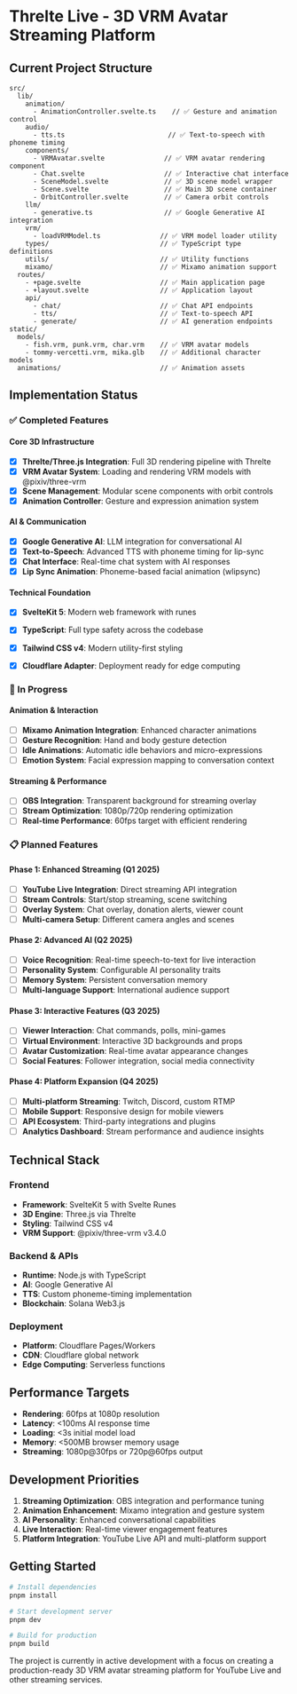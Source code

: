 # Threlte Live - 3D VRM Avatar Streaming Platform

## Current Project Structure

```
src/
  lib/
    animation/
      - AnimationController.svelte.ts    // ✅ Gesture and animation control
    audio/
      - tts.ts                          // ✅ Text-to-speech with phoneme timing
    components/
      - VRMAvatar.svelte               // ✅ VRM avatar rendering component
      - Chat.svelte                    // ✅ Interactive chat interface
      - SceneModel.svelte              // ✅ 3D scene model wrapper
      - Scene.svelte                   // ✅ Main 3D scene container
      - OrbitController.svelte         // ✅ Camera orbit controls
    llm/
      - generative.ts                  // ✅ Google Generative AI integration
    vrm/
      - loadVRMModel.ts               // ✅ VRM model loader utility
    types/                            // ✅ TypeScript type definitions
    utils/                            // ✅ Utility functions
    mixamo/                           // ✅ Mixamo animation support
  routes/
    - +page.svelte                    // ✅ Main application page
    - +layout.svelte                  // ✅ Application layout
    api/
      - chat/                         // ✅ Chat API endpoints
      - tts/                          // ✅ Text-to-speech API
      - generate/                     // ✅ AI generation endpoints
static/
  models/
    - fish.vrm, punk.vrm, char.vrm    // ✅ VRM avatar models
    - tommy-vercetti.vrm, mika.glb    // ✅ Additional character models
  animations/                         // ✅ Animation assets
```

## Implementation Status

### ✅ Completed Features

#### Core 3D Infrastructure

- [x] **Threlte/Three.js Integration**: Full 3D rendering pipeline with Threlte
- [x] **VRM Avatar System**: Loading and rendering VRM models with @pixiv/three-vrm
- [x] **Scene Management**: Modular scene components with orbit controls
- [x] **Animation Controller**: Gesture and expression animation system

#### AI & Communication

- [x] **Google Generative AI**: LLM integration for conversational AI
- [x] **Text-to-Speech**: Advanced TTS with phoneme timing for lip-sync
- [x] **Chat Interface**: Real-time chat system with AI responses
- [x] **Lip Sync Animation**: Phoneme-based facial animation (wlipsync)

#### Technical Foundation

- [x] **SvelteKit 5**: Modern web framework with runes
- [x] **TypeScript**: Full type safety across the codebase
- [x] **Tailwind CSS v4**: Modern utility-first styling
- [x] **Cloudflare Adapter**: Deployment ready for edge computing


### 🚧 In Progress

#### Animation & Interaction

- [ ] **Mixamo Animation Integration**: Enhanced character animations
- [ ] **Gesture Recognition**: Hand and body gesture detection
- [ ] **Idle Animations**: Automatic idle behaviors and micro-expressions
- [ ] **Emotion System**: Facial expression mapping to conversation context

#### Streaming & Performance

- [ ] **OBS Integration**: Transparent background for streaming overlay
- [ ] **Stream Optimization**: 1080p/720p rendering optimization
- [ ] **Real-time Performance**: 60fps target with efficient rendering

### 📋 Planned Features

#### Phase 1: Enhanced Streaming (Q1 2025)

- [ ] **YouTube Live Integration**: Direct streaming API integration
- [ ] **Stream Controls**: Start/stop streaming, scene switching
- [ ] **Overlay System**: Chat overlay, donation alerts, viewer count
- [ ] **Multi-camera Setup**: Different camera angles and scenes

#### Phase 2: Advanced AI (Q2 2025)

- [ ] **Voice Recognition**: Real-time speech-to-text for live interaction
- [ ] **Personality System**: Configurable AI personality traits
- [ ] **Memory System**: Persistent conversation memory
- [ ] **Multi-language Support**: International audience support

#### Phase 3: Interactive Features (Q3 2025)

- [ ] **Viewer Interaction**: Chat commands, polls, mini-games
- [ ] **Virtual Environment**: Interactive 3D backgrounds and props
- [ ] **Avatar Customization**: Real-time avatar appearance changes
- [ ] **Social Features**: Follower integration, social media connectivity

#### Phase 4: Platform Expansion (Q4 2025)

- [ ] **Multi-platform Streaming**: Twitch, Discord, custom RTMP
- [ ] **Mobile Support**: Responsive design for mobile viewers
- [ ] **API Ecosystem**: Third-party integrations and plugins
- [ ] **Analytics Dashboard**: Stream performance and audience insights

## Technical Stack

### Frontend

- **Framework**: SvelteKit 5 with Svelte Runes
- **3D Engine**: Three.js via Threlte
- **Styling**: Tailwind CSS v4
- **VRM Support**: @pixiv/three-vrm v3.4.0

### Backend & APIs

- **Runtime**: Node.js with TypeScript
- **AI**: Google Generative AI
- **TTS**: Custom phoneme-timing implementation
- **Blockchain**: Solana Web3.js

### Deployment

- **Platform**: Cloudflare Pages/Workers
- **CDN**: Cloudflare global network
- **Edge Computing**: Serverless functions

## Performance Targets

- **Rendering**: 60fps at 1080p resolution
- **Latency**: <100ms AI response time
- **Loading**: <3s initial model load
- **Memory**: <500MB browser memory usage
- **Streaming**: 1080p@30fps or 720p@60fps output

## Development Priorities

1. **Streaming Optimization**: OBS integration and performance tuning
2. **Animation Enhancement**: Mixamo integration and gesture system
3. **AI Personality**: Enhanced conversational capabilities
4. **Live Interaction**: Real-time viewer engagement features
5. **Platform Integration**: YouTube Live API and multi-platform support

## Getting Started

```bash
# Install dependencies
pnpm install

# Start development server
pnpm dev

# Build for production
pnpm build
```

The project is currently in active development with a focus on creating a production-ready 3D VRM avatar streaming platform for YouTube Live and other streaming services.
